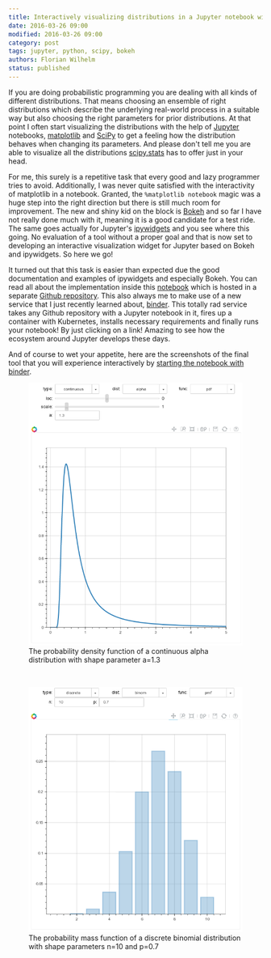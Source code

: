 ```yaml
---
title: Interactively visualizing distributions in a Jupyter notebook with Bokeh
date: 2016-03-26 09:00
modified: 2016-03-26 09:00
category: post
tags: jupyter, python, scipy, bokeh
authors: Florian Wilhelm
status: published
---
```


If you are doing probabilistic programming you are dealing with all kinds of
different distributions. That means choosing an ensemble of right distributions
which describe the underlying real-world process in a suitable way but also
choosing the right parameters for prior distributions. At that point I often
start visualizing the distributions with the help of [Jupyter][] notebooks,
[matplotlib][] and [SciPy][] to get a feeling how the distribution behaves when
changing its parameters. And please don't tell me you are able to visualize all the
distributions [scipy.stats][] has to offer just in your head.

For me, this surely is a repetitive task that every good and lazy programmer tries
to avoid. Additionally, I was never quite satisfied with the interactivity of
matplotlib in a notebook. Granted, the ``%matplotlib notebook`` magic was a huge
step into the right direction but there is still much room for improvement.
The new and shiny kid on the block is [Bokeh][] and so far I have not really done
much with it, meaning it is a good candidate for a test ride. The same goes
actually for Jupyter's [ipywidgets][] and you see where this going. No evaluation
of a tool without a proper goal and that is now set to developing an interactive
visualization widget for Jupyter based on Bokeh and ipywidgets. So here we go!

It turned out that this task is easier than expected due the good documentation
and examples of ipywidgets and especially Bokeh. You can read all about the
implementation inside this [notebook][] which is hosted in a separate
[Github repository][]. This also always me to make use of a new service that I
just recently learned about, [binder][]. This totally rad service takes any
Github repository with a Jupyter notebook in it, fires up a container with Kubernetes,
installs necessary requirements and finally runs your notebook! By just clicking
on a link! Amazing to see how the ecosystem around Jupyter develops these days.

And of course to wet your appetite, here are the screenshots of the final tool
that you will experience interactively by [starting the notebook with binder][].

<figure>
<img class="noZoom" src="/images/alpha_dist.png" alt="Alpha distribution">
<figcaption>The probability density function of a continuous alpha distribution with shape parameter a=1.3</figcaption>
</figure>

&nbsp;

<figure>
<img class="noZoom" src="/images/binom_dist.png" alt="Binomial distribution">
<figcaption>The probability mass function of a discrete binomial distribution with shape parameters n=10 and p=0.7</figcaption>
</figure>

[matplotlib]: http://matplotlib.org/
[Jupyter]: http://jupyter.org/
[notebook]: https://github.com/FlorianWilhelm/distvis/blob/master/index.ipynb
[ipywidgets]: http://ipywidgets.readthedocs.org/
[Bokeh]: http://bokeh.pydata.org/
[SciPy]: http://www.scipy.org/
[scipy.stats]: http://docs.scipy.org/doc/scipy/reference/stats.html
[GitHub repository]: https://github.com/FlorianWilhelm/distvis
[binder]: http://mybinder.org/
[starting the notebook with binder]: http://mybinder.org/repo/FlorianWilhelm/distvis
